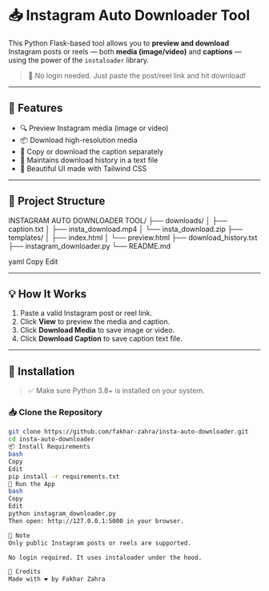 # 📥 Instagram Auto Downloader Tool

This Python Flask-based tool allows you to **preview and download** Instagram posts or reels — both **media (image/video)** and **captions** — using the power of the `instaloader` library.

> 🧠 No login needed. Just paste the post/reel link and hit download!

---

## 🚀 Features

- 🔍 Preview Instagram media (image or video)
- 📦 Download high-resolution media
- 📝 Copy or download the caption separately
- 🧾 Maintains download history in a text file
- 🎨 Beautiful UI made with Tailwind CSS

---

## 📁 Project Structure

INSTAGRAM AUTO DOWNLOADER TOOL/
├── downloads/
│   ├── caption.txt
│   ├── insta_download.mp4
│   └── insta_download.zip
├── templates/
│   ├── index.html
│   └── preview.html
├── download_history.txt
├── instagram_downloader.py
└── README.md



yaml
Copy
Edit

---

## 💡 How It Works

1. Paste a valid Instagram post or reel link.
2. Click **View** to preview the media and caption.
3. Click **Download Media** to save image or video.
4. Click **Download Caption** to save caption text file.

---

## 🔧 Installation

> ✅ Make sure Python 3.8+ is installed on your system.

### 📥 Clone the Repository

```bash
git clone https://github.com/fakhar-zahra/insta-auto-downloader.git
cd insta-auto-downloader
📦 Install Requirements
bash
Copy
Edit
pip install -r requirements.txt
🚀 Run the App
bash
Copy
Edit
python instagram_downloader.py
Then open: http://127.0.0.1:5000 in your browser.

🧠 Note
Only public Instagram posts or reels are supported.

No login required. It uses instaloader under the hood.

🫶 Credits
Made with ❤️ by Fakhar Zahra
